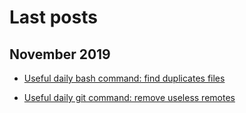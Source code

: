 # Last posts 

## November 2019

- [Useful daily bash command: find duplicates files](/blog/2019/11/23/)

- [Useful daily git command: remove useless remotes](/blog/2019/12/22/)
